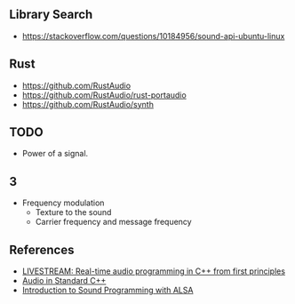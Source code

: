 ## Library Search
- <https://stackoverflow.com/questions/10184956/sound-api-ubuntu-linux>

## Rust
- <https://github.com/RustAudio>
- <https://github.com/RustAudio/rust-portaudio>
- <https://github.com/RustAudio/synth>

## TODO
- Power of a signal.

## 3
- Frequency modulation
	- Texture to the sound
	- Carrier frequency and message frequency

## References
- [LIVESTREAM: Real-time audio programming in C++ from first principles](https://youtu.be/HVkcdhqWp5s "@Bartholomew")
- [Audio in Standard C++](https://youtu.be/UvRU25T_XOg "@Coding Tech")
- [Introduction to Sound Programming with ALSA](https://www.linuxjournal.com/article/6735)